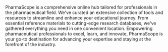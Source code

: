 PharmaScope is a comprehensive online hub tailored for professionals in the pharmaceutical field.
We've curated an extensive collection of tools and resources to streamline and enhance your educational journey. From essential reference materials to cutting-edge research databases, we've gathered everything you need in one convenient location. Empowering pharmaceutical professionals to excel, learn, and innovate, PharmaScope is your go-to destination for advancing your expertise and staying at the forefront of the industry.